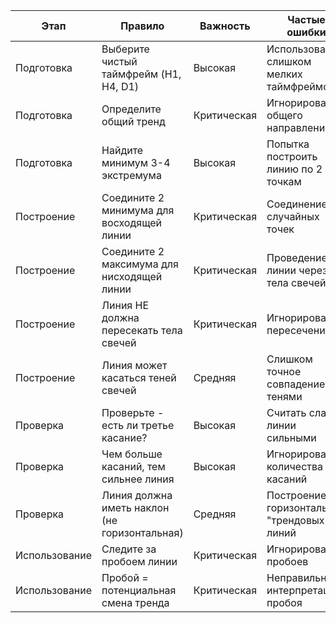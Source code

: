 
| Этап          | Правило                                       | Важность    | Частые ошибки                               |
| ------------- | --------------------------------------------- | ----------- | ------------------------------------------- |
| Подготовка    | Выберите чистый таймфрейм (H1, H4, D1)        | Высокая     | Использование слишком мелких таймфреймов    |
| Подготовка    | Определите общий тренд                        | Критическая | Игнорирование общего направления            |
| Подготовка    | Найдите минимум 3-4 экстремума                | Высокая     | Попытка построить линию по 2 точкам         |
| Построение    | Соедините 2 минимума для восходящей линии     | Критическая | Соединение случайных точек                  |
| Построение    | Соедините 2 максимума для нисходящей линии    | Критическая | Проведение линии через тела свечей          |
| Построение    | Линия НЕ должна пересекать тела свечей        | Критическая | Игнорирование пересечений                   |
| Построение    | Линия может касаться теней свечей             | Средняя     | Слишком точное совпадение с тенями          |
| Проверка      | Проверьте - есть ли третье касание?           | Высокая     | Считать слабые линии сильными               |
| Проверка      | Чем больше касаний, тем сильнее линия         | Высокая     | Игнорирование количества касаний            |
| Проверка      | Линия должна иметь наклон (не горизонтальная) | Средняя     | Построение горизонтальных "трендовых" линий |
| Использование | Следите за пробоем линии                      | Критическая | Игнорирование пробоев                       |
| Использование | Пробой = потенциальная смена тренда           | Критическая | Неправильная интерпретация пробоя           |